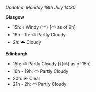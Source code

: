*Updated: Monday 18th July 14:30*

**Glasgow**

* 15h: :cyclone: Windy (:partly_sunny:) [:partly_sunny: as of 9h]
* 16h - 1h: :partly_sunny: Partly Cloudy
* 2h: :cloud: Cloudy

**Edinburgh**

* 15h: :partly_sunny: Partly Cloudy [:cyclone:(:partly_sunny:) as of 15h]
* 16h - 19h: :partly_sunny: Partly Cloudy
* 20h: :sunny: Clear
* 21h - 2h: :partly_sunny: Partly Cloudy
